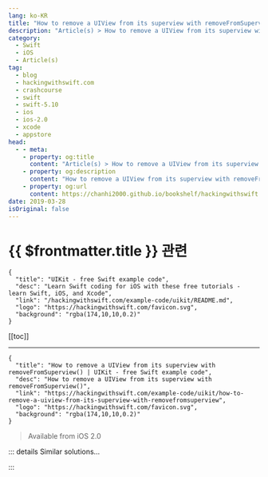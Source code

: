 ```yaml
---
lang: ko-KR
title: "How to remove a UIView from its superview with removeFromSuperview()"
description: "Article(s) > How to remove a UIView from its superview with removeFromSuperview()"
category:
  - Swift
  - iOS
  - Article(s)
tag: 
  - blog
  - hackingwithswift.com
  - crashcourse
  - swift
  - swift-5.10
  - ios
  - ios-2.0
  - xcode
  - appstore
head:
  - - meta:
    - property: og:title
      content: "Article(s) > How to remove a UIView from its superview with removeFromSuperview()"
    - property: og:description
      content: "How to remove a UIView from its superview with removeFromSuperview()"
    - property: og:url
      content: https://chanhi2000.github.io/bookshelf/hackingwithswift.com/example-code/uikit/how-to-remove-a-uiview-from-its-superview-with-removefromsuperview.html
date: 2019-03-28
isOriginal: false
---
```


# {{ $frontmatter.title }} 관련

```component VPCard
{
  "title": "UIKit - free Swift example code",
  "desc": "Learn Swift coding for iOS with these free tutorials - learn Swift, iOS, and Xcode",
  "link": "/hackingwithswift.com/example-code/uikit/README.md",
  "logo": "https://hackingwithswift.com/favicon.svg",
  "background": "rgba(174,10,10,0.2)"
}
```

[[toc]]

---

```component VPCard
{
  "title": "How to remove a UIView from its superview with removeFromSuperview() | UIKit - free Swift example code",
  "desc": "How to remove a UIView from its superview with removeFromSuperview()",
  "link": "https://hackingwithswift.com/example-code/uikit/how-to-remove-a-uiview-from-its-superview-with-removefromsuperview",
  "logo": "https://hackingwithswift.com/favicon.svg",
  "background": "rgba(174,10,10,0.2)"
}
```

> Available from iOS 2.0

<!-- TODO: 작성 -->

<!--
If you created a view dynamically and want it gone, it's a one-liner in Swift thanks to the `removeFromSuperview()` method. When you call this, the view gets removed immediately and possibly also destroyed - it will only be kept around if you have a reference to it elsewhere. Here's how it's done:

```swift
yourView.removeFromSuperview()
```

-->

::: details Similar solutions…

<!--
/example-code/uikit/how-to-mask-one-uiview-using-another-uiview">How to mask one UIView using another UIView 
/example-code/uikit/how-to-remove-cells-from-a-uitableview">How to remove cells from a UITableView 
/example-code/language/remove-all-instances-of-an-object-from-an-array">Remove all instances of an object from an array 
/example-code/strings/how-to-remove-a-prefix-from-a-string">How to remove a prefix from a string 
/example-code/language/how-to-remove-the-first-or-last-item-from-an-array">How to remove the first or last item from an array</a>
-->

:::

